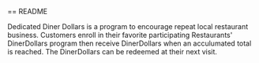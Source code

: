 == README

Dedicated Diner Dollars is a program to encourage repeat local restaurant business.
  Customers enroll in their favorite participating Restaurants' DinerDollars program 
  then receive DinerDollars when an acculumated total is reached. The DinerDollars can
  be redeemed at their next visit.


